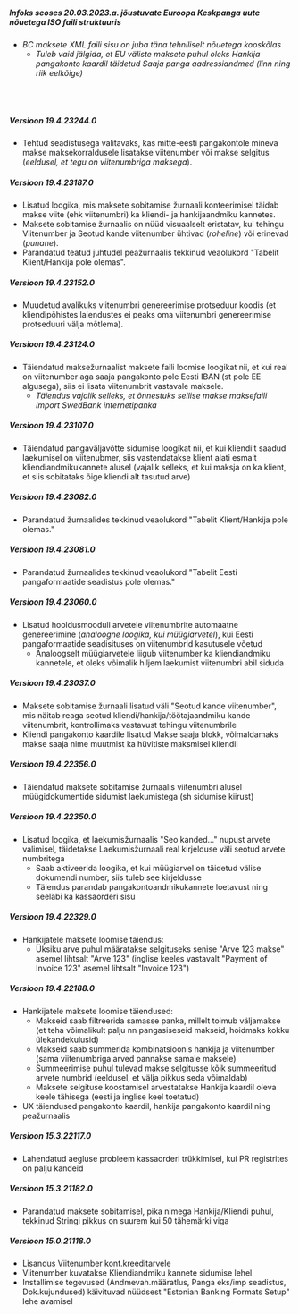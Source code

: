 ---
---
##### Infoks seoses 20.03.2023.a. jõustuvate Euroopa Keskpanga uute nõuetega ISO faili struktuuris
- _BC maksete XML faili sisu on juba täna tehniliselt nõuetega kooskõlas_
  - _Tuleb vaid jälgida, et EU väliste maksete puhul oleks Hankija pangakonto kaardil täidetud Saaja panga aadressiandmed (linn ning riik eelkõige)_
<br>
<br>

##### Versioon 19.4.23244.0
- Tehtud seadistusega valitavaks, kas mitte-eesti pangakontole mineva makse maksekorraldusele lisatakse viitenumber või makse selgitus (_eeldusel, et tegu on viitenumbriga maksega_).  

##### Versioon 19.4.23187.0
- Lisatud loogika, mis maksete sobitamise žurnaali konteerimisel täidab makse viite (ehk viitenumbri) ka kliendi- ja hankijaandmiku kannetes.
- Maksete sobitamise žurnaalis on nüüd visuaalselt eristatav, kui tehingu Viitenumber ja Seotud kande viitenumber ühtivad (_roheline_) või erinevad (_punane_).
- Parandatud teatud juhtudel peažurnaalis tekkinud veaolukord "Tabelit Klient/Hankija pole olemas".  

##### Versioon 19.4.23152.0
- Muudetud avalikuks viitenumbri genereerimise protseduur koodis (et kliendipõhistes laiendustes ei peaks oma viitenumbri genereerimise protseduuri välja mõtlema).  

##### Versioon 19.4.23124.0
- Täiendatud maksežurnaalist maksete faili loomise loogikat nii, et kui real on viitenumber aga saaja pangakonto pole Eesti IBAN (st pole EE algusega), siis ei lisata viitenumbrit vastavale maksele.
  - _Täiendus vajalik selleks, et õnnestuks sellise makse maksefaili import SwedBank internetipanka_  

##### Versioon 19.4.23107.0
- Täiendatud pangaväljavõtte sidumise loogikat nii, et kui kliendilt saadud laekumisel on viitenubmer, siis vastendatakse klient alati esmalt kliendiandmikukannete alusel (vajalik selleks, et kui maksja on ka klient, et siis sobitataks õige kliendi alt tasutud arve)  

##### Versioon 19.4.23082.0
- Parandatud žurnaalides tekkinud veaolukord "Tabelit Klient/Hankija pole olemas."  

##### Versioon 19.4.23081.0
- Parandatud žurnaalides tekkinud veaolukord "Tabelit Eesti pangaformaatide seadistus pole olemas."  

##### Versioon 19.4.23060.0
- Lisatud hooldusmooduli arvetele viitenumbrite automaatne genereerimine (_analoogne loogika, kui müügiarvetel_), kui Eesti pangaformaatide seadisituses on viitenumbrid kasutusele võetud
  - Analoogselt müügiarvetele liigub viitenumber ka kliendiandmiku kannetele, et oleks võimalik hiljem laekumist viitenumbri abil siduda  

##### Versioon 19.4.23037.0
- Maksete sobitamise žurnaali lisatud väli "Seotud kande viitenumber", mis näitab reaga seotud kliendi/hankija/töötajaandmiku kande viitenumbrit, kontrollimaks vastavust tehingu viitenumbrile
- Kliendi pangakonto kaardile lisatud Makse saaja blokk, võimaldamaks makse saaja nime muutmist ka hüvitiste maksmisel kliendil  
  
##### Versioon 19.4.22356.0
- Täiendatud maksete sobitamise žurnaalis viitenumbri alusel müügidokumentide sidumist laekumistega (sh sidumise kiirust)  

##### Versioon 19.4.22350.0
- Lisatud loogika, et laekumisžurnaalis "Seo kanded..." nupust arvete valimisel, täidetakse Laekumisžurnaali real kirjelduse väli seotud arvete numbritega
  - Saab aktiveerida loogika, et kui müügiarvel on täidetud välise dokumendi number, siis tuleb see kirjeldusse
  - Täiendus parandab pangakontoandmikukannete loetavust ning seeläbi ka kassaorderi sisu  

##### Versioon 19.4.22329.0
- Hankijatele maksete loomise täiendus:
  - Üksiku arve puhul määratakse selgituseks senise "Arve 123 makse" asemel lihtsalt "Arve 123" (inglise keeles vastavalt "Payment of Invoice 123" asemel lihtsalt "Invoice 123")  

##### Versioon 19.4.22188.0
- Hankijatele maksete loomise täiendused:
  - Makseid saab filtreerida samasse panka, millelt toimub väljamakse (et teha võimalikult palju nn pangasiseseid makseid, hoidmaks kokku ülekandekulusid)
  - Makseid saab summerida kombinatsioonis hankija ja viitenumber (sama viitenumbriga arved pannakse samale maksele)
  - Summeerimise puhul tulevad makse selgitusse kõik summeeritud arvete numbrid (eeldusel, et välja pikkus seda võimaldab)
  - Maksete selgituse koostamisel arvestatakse Hankija kaardil oleva keele tähisega (eesti ja inglise keel toetatud)
- UX täiendused pangakonto kaardil, hankija pangakonto kaardil ning peažurnaalis  

##### Versioon 15.3.22117.0
- Lahendatud aegluse probleem kassaorderi trükkimisel, kui PR registrites on palju kandeid  

##### Versioon 15.3.21182.0
- Parandatud maksete sobitamisel, pika nimega Hankija/Kliendi puhul, tekkinud Stringi pikkus on suurem kui 50 tähemärki viga  

##### Versioon 15.0.21118.0
- Lisandus Viitenumber kont.kreeditarvele
- Viitenumber kuvatakse Kliendiandmiku kannete sidumise lehel
- Installimise tegevused (Andmevah.määratlus, Panga eks/imp seadistus, Dok.kujundused) käivituvad nüüdsest "Estonian Banking Formats Setup" lehe avamisel
